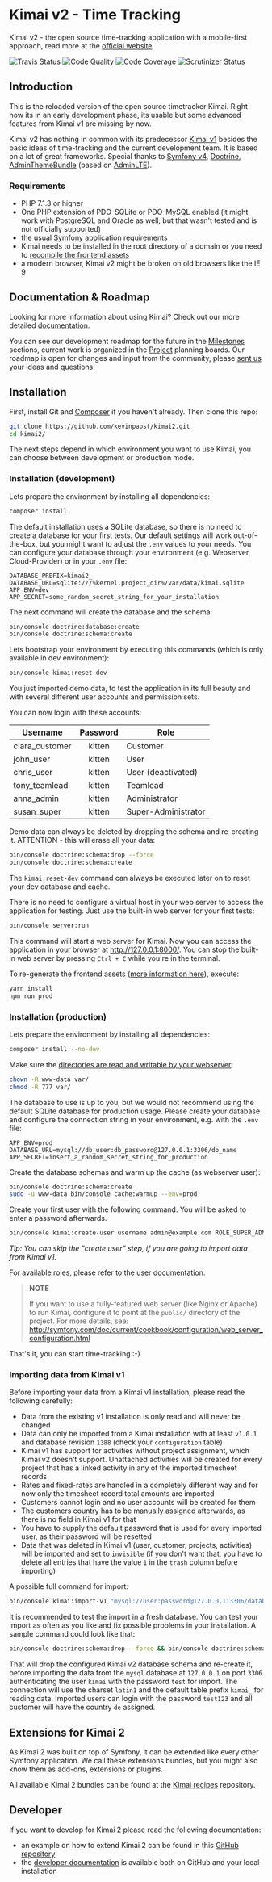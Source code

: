 # Kimai v2 - Time Tracking

Kimai v2 - the open source time-tracking application with a mobile-first approach, read more at the [official website](http://v2.kimai.org).

[![Travis Status](https://travis-ci.org/kevinpapst/kimai2.svg?branch=master)](https://travis-ci.org/kevinpapst/kimai2)
[![Code Quality](https://scrutinizer-ci.com/g/kevinpapst/kimai2/badges/quality-score.png?b=master)](https://scrutinizer-ci.com/g/kevinpapst/kimai2/?branch=master)
[![Code Coverage](https://scrutinizer-ci.com/g/kevinpapst/kimai2/badges/coverage.png?b=master)](https://scrutinizer-ci.com/g/kevinpapst/kimai2/?branch=master)
[![Scrutinizer Status](https://scrutinizer-ci.com/g/kevinpapst/kimai2/badges/build.png?b=master)](https://scrutinizer-ci.com/g/kevinpapst/kimai2/build-status/master)

## Introduction

This is the reloaded version of the open source timetracker Kimai.
Right now its in an early development phase, its usable but some advanced features from Kimai v1 are missing by now.

Kimai v2 has nothing in common with its predecessor [Kimai v1](http://www.kimai.org) besides the basic ideas of time-tracking and the current development team.
It is based on a lot of great frameworks. Special thanks to [Symfony v4](https://github.com/symfony/symfony), [Doctrine](https://github.com/doctrine/),
[AdminThemeBundle](https://github.com/avanzu/AdminThemeBundle/) (based on [AdminLTE](https://github.com/almasaeed2010/AdminLTE/)).

### Requirements

- PHP 7.1.3 or higher
- One PHP extension of PDO-SQLite or PDO-MySQL enabled (it might work with PostgreSQL and Oracle as well, but that wasn't tested and is not officially supported)
- the [usual Symfony application requirements](http://symfony.com/doc/current/reference/requirements.html)
- Kimai needs to be installed in the root directory of a domain or you need to [recompile the frontend assets](var/docs/developers.md)
- a modern browser, Kimai v2 might be broken on old browsers like the IE 9

## Documentation & Roadmap

Looking for more information about using Kimai? Check out our more detailed [documentation](var/docs/).

You can see our development roadmap for the future in the [Milestones](milestones/) sections,
current work is organized in the [Project](projects/) planning boards.
Our roadmap is open for changes and input from the community, please [sent us](issues/) your ideas and questions.

## Installation

First, install Git and [Composer](https://getcomposer.org/doc/00-intro.md) if you haven't already. Then clone this repo:

```bash
git clone https://github.com/kevinpapst/kimai2.git
cd kimai2/
```

The next steps depend in which environment you want to use Kimai, you can choose between development or production mode.

### Installation (development)

Lets prepare the environment by installing all dependencies:

```bash
composer install
```

The default installation uses a SQLite database, so there is no need to create a database for your first tests.
Our default settings will work out-of-the-box, but you might want to adjust the `.env` values to your needs.
You can configure your database through your environment (e.g. Webserver, Cloud-Provider) or in your `.env` file:
```
DATABASE_PREFIX=kimai2_
DATABASE_URL=sqlite:///%kernel.project_dir%/var/data/kimai.sqlite
APP_ENV=dev
APP_SECRET=some_random_secret_string_for_your_installation
```

The next command will create the database and the schema:
```bash
bin/console doctrine:database:create
bin/console doctrine:schema:create
```

Lets bootstrap your environment by executing this commands (which is only available in dev environment):
```bash
bin/console kimai:reset-dev
```

You just imported demo data, to test the application in its full beauty and with several different user accounts and permission sets.

You can now login with these accounts:

| Username | Password | Role |
|---|:---:|---|
| clara_customer | kitten | Customer |
| john_user | kitten | User |
| chris_user | kitten | User (deactivated) |
| tony_teamlead | kitten | Teamlead |
| anna_admin | kitten | Administrator |
| susan_super | kitten | Super-Administrator |

Demo data can always be deleted by dropping the schema and re-creating it.
ATTENTION - this will erase all your data:

```bash
bin/console doctrine:schema:drop --force
bin/console doctrine:schema:create
```

The `kimai:reset-dev` command can always be executed later on to reset your dev database and cache.

There is no need to configure a virtual host in your web server to access the application for testing.
Just use the built-in web server for your first tests:

```bash
bin/console server:run
```

This command will start a web server for Kimai. Now you can access the application in your browser at <http://127.0.0.1:8000/>.
You can stop the built-in web server by pressing `Ctrl + C` while you're in the terminal.

To re-generate the frontend assets ([more information here](var/docs/developers.md)), execute:
```bash
yarn install
npm run prod
```

### Installation (production)

Lets prepare the environment by installing all dependencies:

```bash
composer install --no-dev
```

Make sure the [directories are read and writable by your webserver](https://symfony.com/doc/current/setup/file_permissions.html):
```bash
chown -R www-data var/
chmod -R 777 var/
```

The database to use is up to you, but we would not recommend using the default SQLite database for production usage.
Please create your database and configure the connection string in your environment, e.g. with the `.env` file:
```
APP_ENV=prod
DATABASE_URL=mysql://db_user:db_password@127.0.0.1:3306/db_name
APP_SECRET=insert_a_random_secret_string_for_production
```

Create the database schemas and warm up the cache (as webserver user):
```bash
bin/console doctrine:schema:create
sudo -u www-data bin/console cache:warmup --env=prod
```

Create your first user with the following command. You will be asked to enter a password afterwards.

```bash
bin/console kimai:create-user username admin@example.com ROLE_SUPER_ADMIN
```
_Tip: You can skip the "create user" step, if you are going to import data from Kimai v1._

For available roles, please refer to the [user documentation](var/docs/users.md).

> **NOTE**
>
> If you want to use a fully-featured web server (like Nginx or Apache) to run
> Kimai, configure it to point at the `public/` directory of the project.
> For more details, see:
> http://symfony.com/doc/current/cookbook/configuration/web_server_configuration.html

That's it, you can start time-tracking :-)

### Importing data from Kimai v1

Before importing your data from a Kimai v1 installation, please read the following carefully:

- Data from the existing v1 installation is only read and will never be changed
- Data can only be imported from a Kimai installation with at least `v1.0.1` and database revision `1388` (check your `configuration` table)
- Kimai v1 has support for activities without project assignment, which Kimai v2 doesn't support. Unattached activities will be created for every project that has a linked activity in any of the imported timesheet records
- Rates and fixed-rates are handled in a completely different way and for now only the timesheet record total amounts are imported
- Customers cannot login and no user accounts will be created for them
- The customers country has to be manually assigned afterwards, as there is no field in Kimai v1 for that
- You have to supply the default password that is used for every imported user, as their password will be resetted
- Data that was deleted in Kimai v1 (user, customer, projects, activities) will be imported and set to `invisible` (if you don't want that, you have to delete all entries that have the value `1` in the `trash` column before importing)

A possible full command for import:
```bash
bin/console kimai:import-v1 "mysql://user:password@127.0.0.1:3306/database?charset=utf8" "db_prefix" "password" "country"
```

It is recommended to test the import in a fresh database. You can test your import as often as you like and fix possible problems in your installation.
A sample command could look like that:
```bash
bin/console doctrine:schema:drop --force && bin/console doctrine:schema:create && bin/console kimai:import-v1 "mysql://kimai:test@127.0.0.1:3306/kimai?charset=latin1" "kimai_" "test123" "de"
```
That will drop the configured Kimai v2 database schema and re-create it, before importing the data from the `mysql` database at `127.0.0.1` on port `3306` authenticating the user `kimai` with the password `test` for import.
The connection will use the charset `latin1` and the default table prefix `kimai_` for reading data. Imported users can login with the password `test123` and all customer will have the country `de` assigned.

## Extensions for Kimai 2

As Kimai 2 was built on top of Symfony, it can be extended like every other Symfony application.
We call these extensions bundles, but you might also know them as add-ons, extensions or plugins.

All available Kimai 2 bundles can be found at the [Kimai recipes](https://github.com/kimai/recipes) repository.

## Developer

If you want to develop for Kimai 2 please read the following documentation:

- an example on how to extend Kimai 2 can be found in this [GitHub repository](https://github.com/kevinpapst/kimai2-invoice)
- the [developer documentation](var/docs/developers.md) is available both on GitHub and your local installation
